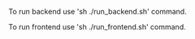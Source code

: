 To run backend use 'sh ./run_backend.sh' command.

To run frontend use 'sh ./run_frontend.sh' command.
